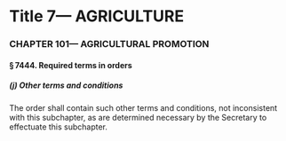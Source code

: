 
# Title 7— AGRICULTURE
### CHAPTER 101— AGRICULTURAL PROMOTION
#### § 7444. Required terms in orders
##### (j) Other terms and conditions

The order shall contain such other terms and conditions, not inconsistent with this subchapter, as are determined necessary by the Secretary to effectuate this subchapter.
